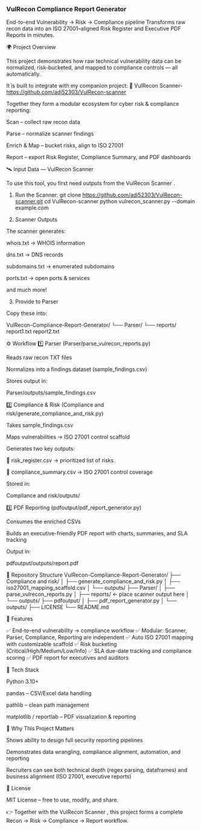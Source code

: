 ### VulRecon Compliance Report Generator

End-to-end Vulnerability → Risk → Compliance pipeline
Transforms raw recon data into an ISO 27001–aligned Risk Register and Executive PDF Reports in minutes.

🌍 Project Overview

This project demonstrates how raw technical vulnerability data can be normalized, risk-bucketed, and mapped to compliance controls — all automatically.

It is built to integrate with my companion project:
🔗 VulRecon Scanner- https://github.com/adi52303/VulRecon-scanner

Together they form a modular ecosystem for cyber risk & compliance reporting:

Scan – collect raw recon data

Parse – normalize scanner findings

Enrich & Map – bucket risks, align to ISO 27001

Report – export Risk Register, Compliance Summary, and PDF dashboards

🛰️ Input Data — VulRecon Scanner

To use this tool, you first need outputs from the VulRecon Scanner
.

1. Run the Scanner:
git clone https://github.com/adi52303/VulRecon-scanner.git
cd VulRecon-scanner
python vulrecon_scanner.py --domain example.com

2. Scanner Outputs

The scanner generates:

whois.txt → WHOIS information

dns.txt → DNS records

subdomains.txt → enumerated subdomains

ports.txt → open ports & services

and much more! 

3. Provide to Parser

Copy these into:

VulRecon-Compliance-Report-Generator/
└── Parser/
    └── reports/
        report1.txt
        report2.txt

⚙️ Workflow
1️⃣ Parser (Parser/parse_vulrecon_reports.py)

Reads raw recon TXT files

Normalizes into a findings dataset (sample_findings.csv)

Stores output in:

Parser/outputs/sample_findings.csv

2️⃣ Compliance & Risk (Compliance and risk/generate_compliance_and_risk.py)

Takes sample_findings.csv

Maps vulnerabilities → ISO 27001 control scaffold

Generates two key outputs:

📄 risk_register.csv → prioritized list of risks

📄 compliance_summary.csv → ISO 27001 control coverage

Stored in:

Compliance and risk/outputs/

3️⃣ PDF Reporting (pdfoutput/pdf_report_generator.py)

Consumes the enriched CSVs

Builds an executive-friendly PDF report with charts, summaries, and SLA tracking

Output in:

pdfoutput/outputs/report.pdf

📂 Repository Structure
VulRecon-Compliance-Report-Generator/
├── Compliance and risk/
│   ├── generate_compliance_and_risk.py
│   ├── iso27001_mapping_scaffold.csv
│   └── outputs/
├── Parser/
│   ├── parse_vulrecon_reports.py
│   ├── reports/              ← place scanner output here
│   └── outputs/
├── pdfoutput/
│   ├── pdf_report_generator.py
│   └── outputs/
├── LICENSE
└── README.md

🚀 Features

✅ End-to-end vulnerability → compliance workflow
✅ Modular: Scanner, Parser, Compliance, Reporting are independent
✅ Auto ISO 27001 mapping with customizable scaffold
✅ Risk bucketing (Critical/High/Medium/Low/Info)
✅ SLA due-date tracking and compliance scoring
✅ PDF report for executives and auditors

🔧 Tech Stack

Python 3.10+

pandas – CSV/Excel data handling

pathlib – clean path management

matplotlib / reportlab – PDF visualization & reporting

🎯 Why This Project Matters

Shows ability to design full security reporting pipelines

Demonstrates data wrangling, compliance alignment, automation, and reporting

Recruiters can see both technical depth (regex parsing, dataframes) and business alignment (ISO 27001, executive reports)

📜 License

MIT License – free to use, modify, and share.

👉 Together with the VulRecon Scanner
, this project forms a complete Recon → Risk → Compliance → Report workflow.
